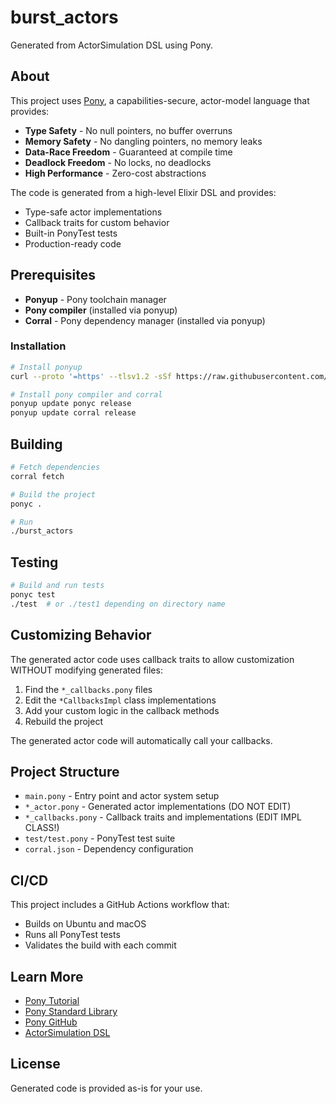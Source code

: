 # burst_actors

Generated from ActorSimulation DSL using Pony.

## About

This project uses [Pony](https://www.ponylang.io/), a capabilities-secure,
actor-model language that provides:

- **Type Safety** - No null pointers, no buffer overruns
- **Memory Safety** - No dangling pointers, no memory leaks
- **Data-Race Freedom** - Guaranteed at compile time
- **Deadlock Freedom** - No locks, no deadlocks
- **High Performance** - Zero-cost abstractions

The code is generated from a high-level Elixir DSL and provides:
- Type-safe actor implementations
- Callback traits for custom behavior
- Built-in PonyTest tests
- Production-ready code

## Prerequisites

- **Ponyup** - Pony toolchain manager
- **Pony compiler** (installed via ponyup)
- **Corral** - Pony dependency manager (installed via ponyup)

### Installation

```bash
# Install ponyup
curl --proto '=https' --tlsv1.2 -sSf https://raw.githubusercontent.com/ponylang/ponyup/latest-release/ponyup-init.sh | sh

# Install pony compiler and corral
ponyup update ponyc release
ponyup update corral release
```

## Building

```bash
# Fetch dependencies
corral fetch

# Build the project
ponyc .

# Run
./burst_actors
```

## Testing

```bash
# Build and run tests
ponyc test
./test  # or ./test1 depending on directory name
```

## Customizing Behavior

The generated actor code uses callback traits to allow customization WITHOUT
modifying generated files:

1. Find the `*_callbacks.pony` files
2. Edit the `*CallbacksImpl` class implementations
3. Add your custom logic in the callback methods
4. Rebuild the project

The generated actor code will automatically call your callbacks.

## Project Structure

- `main.pony` - Entry point and actor system setup
- `*_actor.pony` - Generated actor implementations (DO NOT EDIT)
- `*_callbacks.pony` - Callback traits and implementations (EDIT IMPL CLASS!)
- `test/test.pony` - PonyTest test suite
- `corral.json` - Dependency configuration

## CI/CD

This project includes a GitHub Actions workflow that:
- Builds on Ubuntu and macOS
- Runs all PonyTest tests
- Validates the build with each commit

## Learn More

- [Pony Tutorial](https://tutorial.ponylang.io/)
- [Pony Standard Library](https://stdlib.ponylang.io/)
- [Pony GitHub](https://github.com/ponylang/ponyc)
- [ActorSimulation DSL](https://github.com/yourusername/gen_server_virtual_time)

## License

Generated code is provided as-is for your use.

